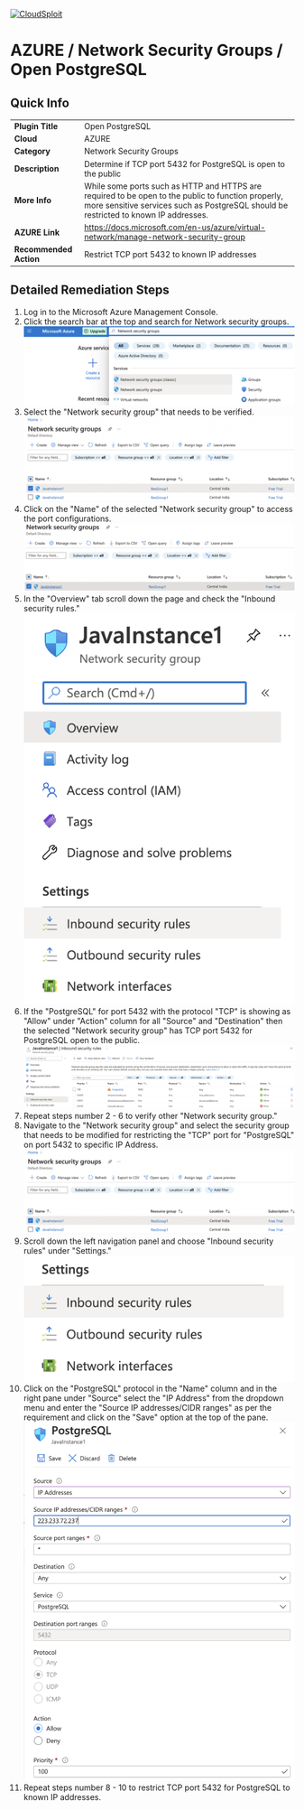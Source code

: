 [![CloudSploit](https://cloudsploit.com/img/logo-new-big-text-100.png "CloudSploit")](https://cloudsploit.com)

# AZURE / Network Security Groups / Open PostgreSQL

## Quick Info

| | |
|-|-|
| **Plugin Title** | Open PostgreSQL |
| **Cloud** | AZURE |
| **Category** | Network Security Groups |
| **Description** | Determine if TCP port 5432 for PostgreSQL is open to the public |
| **More Info** | While some ports such as HTTP and HTTPS are required to be open to the public to function properly, more sensitive services such as PostgreSQL should be restricted to known IP addresses. |
| **AZURE Link** | https://docs.microsoft.com/en-us/azure/virtual-network/manage-network-security-group |
| **Recommended Action** | Restrict TCP port 5432 to known IP addresses |

## Detailed Remediation Steps


1. Log in to the Microsoft Azure Management Console.
2. Click the search bar at the top and search for Network security groups. </br> <img src="/resources/azure/networksecuritygroups/open-postgresql/step2.png"/>
3. Select the "Network security group" that needs to be verified. </br> <img src="/resources/azure/networksecuritygroups/open-postgresql/step3.png"/>
4. Click on the "Name" of the selected "Network security group" to access the port configurations. </br> <img src="/resources/azure/networksecuritygroups/open-postgresql/step4.png"/> 
5. In the "Overview" tab scroll down the page and check the "Inbound security rules." </br> <img src="/resources/azure/networksecuritygroups/open-postgresql/step5.png"/>
6. If the "PostgreSQL" for port 5432 with the protocol "TCP" is showing as "Allow" under "Action" column for all "Source" and "Destination" then the selected  "Network security group" has TCP port 5432 for PostgreSQL open to the public. </br> <img src="/resources/azure/networksecuritygroups/open-postgresql/step6.png"/>
7. Repeat steps number 2 - 6 to verify other "Network security group." </br>
8. Navigate to the "Network security group" and select the security group that needs to be modified for restricting the "TCP" port for "PostgreSQL" on port 5432 to specific IP Address.</br> <img src="/resources/azure/networksecuritygroups/open-postgresql/step8.png"/>
9. Scroll down the left navigation panel and choose "Inbound security rules" under "Settings."</br> <img src="/resources/azure/networksecuritygroups/open-postgresql/step9.png"/>
10. Click on the "PostgreSQL" protocol in the "Name" column and in the right pane under "Source" select the "IP Address" from the dropdown menu and enter the "Source IP addresses/CIDR ranges" as per the requirement and click on the "Save" option at the top of the pane. </br> <img src="/resources/azure/networksecuritygroups/open-postgresql/step10.png"/>
11. Repeat steps number 8 - 10 to restrict TCP port 5432 for PostgreSQL to known IP addresses.</br>

